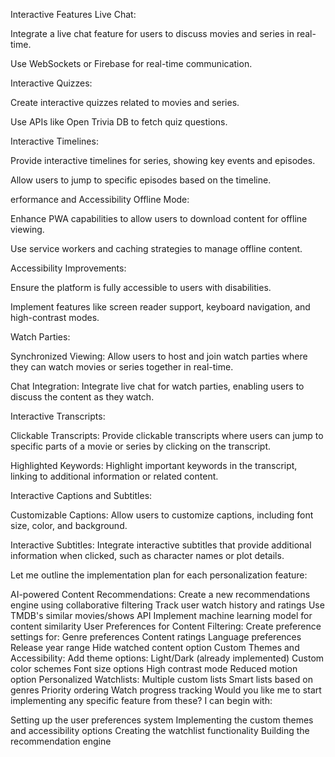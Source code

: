Interactive Features
Live Chat:

Integrate a live chat feature for users to discuss movies and series in real-time.

Use WebSockets or Firebase for real-time communication.

Interactive Quizzes:

Create interactive quizzes related to movies and series.

Use APIs like Open Trivia DB to fetch quiz questions.

Interactive Timelines:

Provide interactive timelines for series, showing key events and episodes.

Allow users to jump to specific episodes based on the timeline.


erformance and Accessibility
Offline Mode:

Enhance PWA capabilities to allow users to download content for offline viewing.

Use service workers and caching strategies to manage offline content.

Accessibility Improvements:

Ensure the platform is fully accessible to users with disabilities.

Implement features like screen reader support, keyboard navigation, and high-contrast modes.

Watch Parties:

Synchronized Viewing: Allow users to host and join watch parties where they can watch movies or series together in real-time.

Chat Integration: Integrate live chat for watch parties, enabling users to discuss the content as they watch.

Interactive Transcripts:

Clickable Transcripts: Provide clickable transcripts where users can jump to specific parts of a movie or series by clicking on the transcript.

Highlighted Keywords: Highlight important keywords in the transcript, linking to additional information or related content.

Interactive Captions and Subtitles:

Customizable Captions: Allow users to customize captions, including font size, color, and background.

Interactive Subtitles: Integrate interactive subtitles that provide additional information when clicked, such as character names or plot details.




Let me outline the implementation plan for each personalization feature:

AI-powered Content Recommendations:
Create a new recommendations engine using collaborative filtering
Track user watch history and ratings
Use TMDB's similar movies/shows API
Implement machine learning model for content similarity
User Preferences for Content Filtering:
Create preference settings for:
Genre preferences
Content ratings
Language preferences
Release year range
Hide watched content option
Custom Themes and Accessibility:
Add theme options:
Light/Dark (already implemented)
Custom color schemes
Font size options
High contrast mode
Reduced motion option
Personalized Watchlists:
Multiple custom lists
Smart lists based on genres
Priority ordering
Watch progress tracking
Would you like me to start implementing any specific feature from these? I can begin with:

Setting up the user preferences system
Implementing the custom themes and accessibility options
Creating the watchlist functionality
Building the recommendation engine